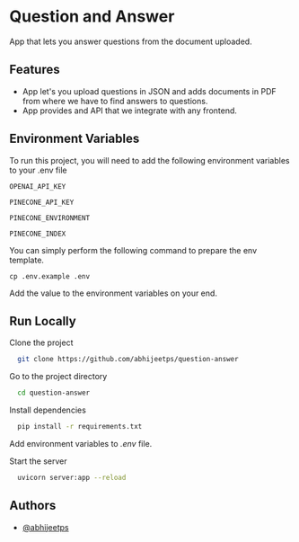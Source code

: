 # Question and Answer

App that lets you answer questions from the document uploaded.

## Features

- App let's you upload questions in JSON and adds documents in PDF from where we have to find answers to questions.
- App provides and API that we integrate with any frontend.

## Environment Variables

To run this project, you will need to add the following environment variables to your .env file

`OPENAI_API_KEY`

`PINECONE_API_KEY`

`PINECONE_ENVIRONMENT`

`PINECONE_INDEX`

You can simply perform the following command to prepare the env template.

`cp .env.example .env`

Add the value to the environment variables on your end.

## Run Locally

Clone the project

```bash
  git clone https://github.com/abhijeetps/question-answer
```

Go to the project directory

```bash
  cd question-answer
```

Install dependencies

```bash
  pip install -r requirements.txt
```

Add environment variables to _.env_ file.

Start the server

```bash
  uvicorn server:app --reload
```

## Authors

- [@abhijeetps](https://www.github.com/abhijeetps)
